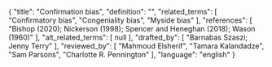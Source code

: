 {
    "title": "Confirmation bias",
    "definition": "",
    "related_terms": [
        "Confirmatory bias",
        "Congeniality bias",
        "Myside bias"
    ],
    "references": [
        "Bishop (2020); Nickerson (1998); Spencer and Heneghan (2018); Wason (1960)"
    ],
    "alt_related_terms": [
        null
    ],
    "drafted_by": [
        "Barnabas Szaszi; Jenny Terry"
    ],
    "reviewed_by": [
        "Mahmoud Elsherif",
        "Tamara Kalandadze",
        "Sam Parsons",
        "Charlotte R. Pennington"
    ],
    "language": "english"
}